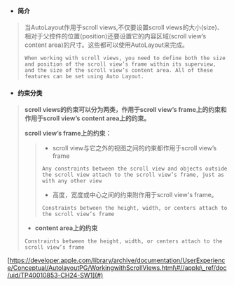 * #### 简介

> 当AutoLayout作用于scroll views,不仅要设置scroll views的大小\(size\)、相对于父控件的位置\(position\)还要设置它的内容区域\(scroll view’s content area\)的尺寸。这些都可以使用AutoLayout来完成。
>
> ```
> When working with scroll views, you need to define both the size and position of the scroll view’s frame within its superview, and the size of the scroll view’s content area. All of these features can be set using Auto Layout.
> ```

* #### 约束分类

> **scroll views的约束可以分为两类，作用于scroll view’s frame上的约束和作用于scroll view’s content area上的约束。**
>
> **scroll view’s frame上的约束：**
>
> > * scroll view与它之外的视图之间的约束都作用于scroll view’s frame
> >
> > ```
> > Any constraints between the scroll view and objects outside the scroll view attach to the scroll view’s frame, just as with any other view
> > ```
> >
> > * 高度，宽度或中心之间的约束附作用于scroll view's frame。
> >
> > ```
> > Constraints between the height, width, or centers attach to the scroll view’s frame
> > ```
>
> * **content area上的约束**
>
> ```
> Constraints between the height, width, or centers attach to the scroll view’s frame
> ```

[https://developer.apple.com/library/archive/documentation/UserExperience/Conceptual/AutolayoutPG/WorkingwithScrollViews.html\#//apple\_ref/doc/uid/TP40010853-CH24-SW1](#)



